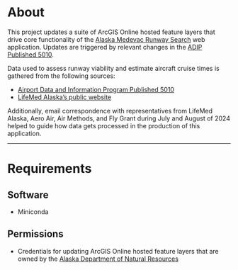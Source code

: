 # About

This project updates a suite of ArcGIS Online hosted feature layers that drive core functionality of the [Alaska Medevac Runway Search](https://soa-dnr.maps.arcgis.com/home/item.html?id=442f4e69f4f248a88d09e9100b400975) web application. Updates are triggered by relevant changes in the [ADIP Published 5010](https://view.officeapps.live.com/op/view.aspx?src=https%3A%2F%2Fadip.faa.gov%2FpublishedAirports%2Fall-airport-data.xlsx&wdOrigin=BROWSELINK).

Data used to assess runway viability and estimate aircraft cruise times is gathered from the following sources:

- [Airport Data and Information Program Published 5010](https://view.officeapps.live.com/op/view.aspx?src=https%3A%2F%2Fadip.faa.gov%2FpublishedAirports%2Fall-airport-data.xlsx&wdOrigin=BROWSELINK)  
- [LifeMed Alaska’s public website](https://lifemedalaska.com/)  

Additionally, email correspondence with representatives from LifeMed Alaska, Aero Air, Air Methods, and Fly Grant during July and August of 2024 helped to guide how data gets processed in the production of this application.

---
# Requirements

## Software
* Miniconda
## Permissions
* Credentials for updating ArcGIS Online hosted feature layers that are owned by the [Alaska Department of Natural Resources](https://soa-dnr.maps.arcgis.com/home/index.html)